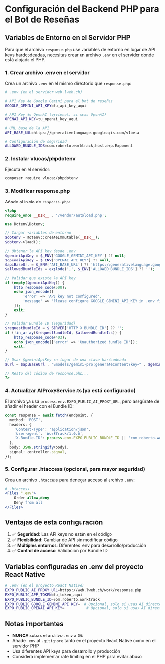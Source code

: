 # Configuración del Backend PHP para el Bot de Reseñas

## Variables de Entorno en el Servidor PHP

Para que el archivo `response.php` use variables de entorno en lugar de API keys hardcodeadas, necesitas crear un archivo `.env` en el servidor donde está alojado el PHP.

### 1. Crear archivo .env en el servidor

Crea un archivo `.env` en el mismo directorio que `response.php`:

```bash
# .env (en el servidor web.lweb.ch)

# API Key de Google Gemini para el bot de reseñas
GOOGLE_GEMINI_API_KEY=tu_api_key_aqui

# API Key de OpenAI (opcional, si usas OpenAI)
OPENAI_API_KEY=tu_openai_key_aqui

# URL base de la API
API_BASE_URL=https://generativelanguage.googleapis.com/v1beta

# Configuración de seguridad
ALLOWED_BUNDLE_IDS=com.roberto.worktrack,host.exp.Exponent
```

### 2. Instalar vlucas/phpdotenv

Ejecuta en el servidor:

```bash
composer require vlucas/phpdotenv
```

### 3. Modificar response.php

Añade al inicio de `response.php`:

```php
<?php
require_once __DIR__ . '/vendor/autoload.php';

use Dotenv\Dotenv;

// Cargar variables de entorno
$dotenv = Dotenv::createImmutable(__DIR__);
$dotenv->load();

// Obtener la API key desde .env
$geminiApiKey = $_ENV['GOOGLE_GEMINI_API_KEY'] ?? null;
$openaiApiKey = $_ENV['OPENAI_API_KEY'] ?? null;
$apiBaseUrl = $_ENV['API_BASE_URL'] ?? 'https://generativelanguage.googleapis.com/v1beta';
$allowedBundleIds = explode(',', $_ENV['ALLOWED_BUNDLE_IDS'] ?? '');

// Validar que existe la API key
if (empty($geminiApiKey)) {
    http_response_code(500);
    echo json_encode([
        'error' => 'API key not configured',
        'message' => 'Please configure GOOGLE_GEMINI_API_KEY in .env file'
    ]);
    exit;
}

// Validar Bundle ID (seguridad)
$requestBundleId = $_SERVER['HTTP_X_BUNDLE_ID'] ?? '';
if (!in_array($requestBundleId, $allowedBundleIds)) {
    http_response_code(403);
    echo json_encode(['error' => 'Unauthorized bundle ID']);
    exit;
}

// Usar $geminiApiKey en lugar de una clave hardcodeada
$url = $apiBaseUrl . "/models/gemini-pro:generateContent?key=" . $geminiApiKey;

// Resto del código de response.php...
?>
```

### 4. Actualizar AIProxyService.ts (ya está configurado)

El archivo ya usa `process.env.EXPO_PUBLIC_AI_PROXY_URL`, pero asegúrate de añadir el header con el Bundle ID:

```typescript
const response = await fetch(endpoint, {
  method: 'POST',
  headers: {
    'Content-Type': 'application/json',
    'User-Agent': 'WorkTrack/1.0.0',
    'X-Bundle-ID': process.env.EXPO_PUBLIC_BUNDLE_ID || 'com.roberto.worktrack',
  },
  body: JSON.stringify(body),
  signal: controller.signal,
});
```

### 5. Configurar .htaccess (opcional, para mayor seguridad)

Crea un archivo `.htaccess` para denegar acceso al archivo `.env`:

```apache
# .htaccess
<Files ".env">
    Order allow,deny
    Deny from all
</Files>
```

## Ventajas de esta configuración

1. ✅ **Seguridad**: Las API keys no están en el código
2. ✅ **Flexibilidad**: Cambiar de API sin modificar código
3. ✅ **Múltiples entornos**: Diferentes .env para desarrollo/producción
4. ✅ **Control de acceso**: Validación por Bundle ID

## Variables configuradas en .env del proyecto React Native

```bash
# .env (en el proyecto React Native)
EXPO_PUBLIC_AI_PROXY_URL=https://web.lweb.ch/work/response.php
EXPO_PUBLIC_APP_TOKEN=tu_token_aqui
EXPO_PUBLIC_BUNDLE_ID=com.roberto.worktrack
EXPO_PUBLIC_GOOGLE_GEMINI_API_KEY=  # Opcional, solo si usas AI directo desde la app
EXPO_PUBLIC_OPENAI_API_KEY=          # Opcional, solo si usas AI directo desde la app
```

## Notas importantes

- **NUNCA** subas el archivo `.env` a Git
- Añade `.env` al `.gitignore` tanto en el proyecto React Native como en el servidor PHP
- Usa diferentes API keys para desarrollo y producción
- Considera implementar rate limiting en el PHP para evitar abuso
